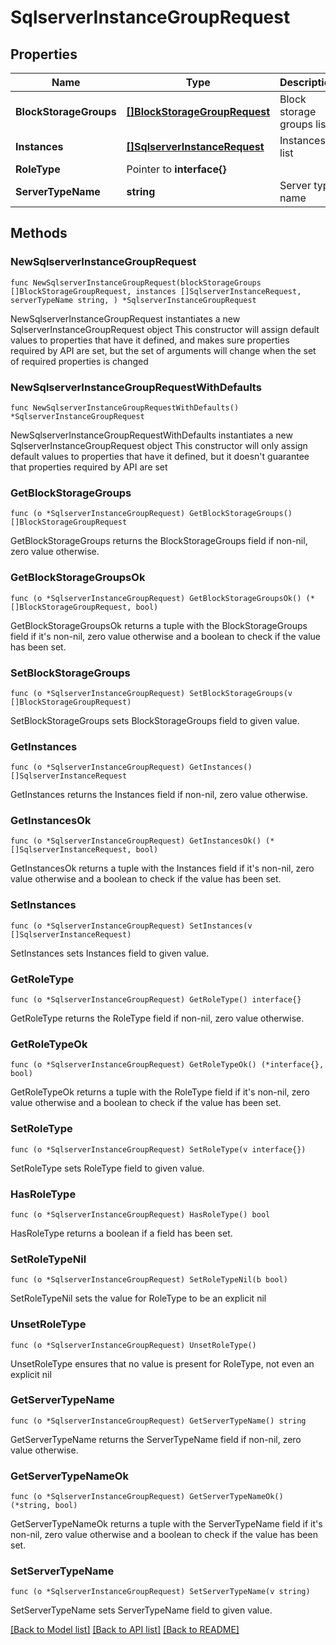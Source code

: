 # SqlserverInstanceGroupRequest

## Properties

Name | Type | Description | Notes
------------ | ------------- | ------------- | -------------
**BlockStorageGroups** | [**[]BlockStorageGroupRequest**](BlockStorageGroupRequest.md) | Block storage groups list | 
**Instances** | [**[]SqlserverInstanceRequest**](SqlserverInstanceRequest.md) | Instances list | 
**RoleType** | Pointer to **interface{}** |  | [optional] 
**ServerTypeName** | **string** | Server type name | 

## Methods

### NewSqlserverInstanceGroupRequest

`func NewSqlserverInstanceGroupRequest(blockStorageGroups []BlockStorageGroupRequest, instances []SqlserverInstanceRequest, serverTypeName string, ) *SqlserverInstanceGroupRequest`

NewSqlserverInstanceGroupRequest instantiates a new SqlserverInstanceGroupRequest object
This constructor will assign default values to properties that have it defined,
and makes sure properties required by API are set, but the set of arguments
will change when the set of required properties is changed

### NewSqlserverInstanceGroupRequestWithDefaults

`func NewSqlserverInstanceGroupRequestWithDefaults() *SqlserverInstanceGroupRequest`

NewSqlserverInstanceGroupRequestWithDefaults instantiates a new SqlserverInstanceGroupRequest object
This constructor will only assign default values to properties that have it defined,
but it doesn't guarantee that properties required by API are set

### GetBlockStorageGroups

`func (o *SqlserverInstanceGroupRequest) GetBlockStorageGroups() []BlockStorageGroupRequest`

GetBlockStorageGroups returns the BlockStorageGroups field if non-nil, zero value otherwise.

### GetBlockStorageGroupsOk

`func (o *SqlserverInstanceGroupRequest) GetBlockStorageGroupsOk() (*[]BlockStorageGroupRequest, bool)`

GetBlockStorageGroupsOk returns a tuple with the BlockStorageGroups field if it's non-nil, zero value otherwise
and a boolean to check if the value has been set.

### SetBlockStorageGroups

`func (o *SqlserverInstanceGroupRequest) SetBlockStorageGroups(v []BlockStorageGroupRequest)`

SetBlockStorageGroups sets BlockStorageGroups field to given value.


### GetInstances

`func (o *SqlserverInstanceGroupRequest) GetInstances() []SqlserverInstanceRequest`

GetInstances returns the Instances field if non-nil, zero value otherwise.

### GetInstancesOk

`func (o *SqlserverInstanceGroupRequest) GetInstancesOk() (*[]SqlserverInstanceRequest, bool)`

GetInstancesOk returns a tuple with the Instances field if it's non-nil, zero value otherwise
and a boolean to check if the value has been set.

### SetInstances

`func (o *SqlserverInstanceGroupRequest) SetInstances(v []SqlserverInstanceRequest)`

SetInstances sets Instances field to given value.


### GetRoleType

`func (o *SqlserverInstanceGroupRequest) GetRoleType() interface{}`

GetRoleType returns the RoleType field if non-nil, zero value otherwise.

### GetRoleTypeOk

`func (o *SqlserverInstanceGroupRequest) GetRoleTypeOk() (*interface{}, bool)`

GetRoleTypeOk returns a tuple with the RoleType field if it's non-nil, zero value otherwise
and a boolean to check if the value has been set.

### SetRoleType

`func (o *SqlserverInstanceGroupRequest) SetRoleType(v interface{})`

SetRoleType sets RoleType field to given value.

### HasRoleType

`func (o *SqlserverInstanceGroupRequest) HasRoleType() bool`

HasRoleType returns a boolean if a field has been set.

### SetRoleTypeNil

`func (o *SqlserverInstanceGroupRequest) SetRoleTypeNil(b bool)`

 SetRoleTypeNil sets the value for RoleType to be an explicit nil

### UnsetRoleType
`func (o *SqlserverInstanceGroupRequest) UnsetRoleType()`

UnsetRoleType ensures that no value is present for RoleType, not even an explicit nil
### GetServerTypeName

`func (o *SqlserverInstanceGroupRequest) GetServerTypeName() string`

GetServerTypeName returns the ServerTypeName field if non-nil, zero value otherwise.

### GetServerTypeNameOk

`func (o *SqlserverInstanceGroupRequest) GetServerTypeNameOk() (*string, bool)`

GetServerTypeNameOk returns a tuple with the ServerTypeName field if it's non-nil, zero value otherwise
and a boolean to check if the value has been set.

### SetServerTypeName

`func (o *SqlserverInstanceGroupRequest) SetServerTypeName(v string)`

SetServerTypeName sets ServerTypeName field to given value.



[[Back to Model list]](../README.md#documentation-for-models) [[Back to API list]](../README.md#documentation-for-api-endpoints) [[Back to README]](../README.md)


